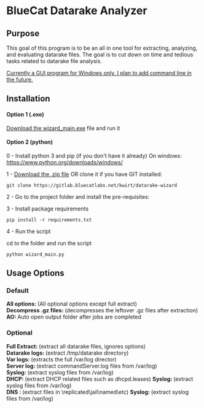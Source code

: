 # BlueCat Datarake Analyzer

## Purpose

This goal of this program is to be an all in one tool for extracting, analyzing, and evaluating datarake files.
The goal is to cut down on time and tedious tasks related to datarake file analysis.

<ins>Currently a GUI program for Windows only. I plan to add command line in the future.</ins>

## Installation

#### Option 1 (.exe)
<a href="https://gitlab.bluecatlabs.net/kwirt/datarake-wizard/-/raw/main/wizard_main.exe?inline=false">Download the wizard_main.exe</a> file and run it

#### Option 2 (python)

0 - Install python 3 and pip (if you don't have it already)
On windows: https://www.python.org/downloads/windows/

1 - <a href="https://gitlab.bluecatlabs.net/kwirt/datarake-wizard/-/archive/main/datarake-wizard-main.zip">Download the .zip file</a> OR clone it if you have GIT installed:
```
git clone https://gitlab.bluecatlabs.net/kwirt/datarake-wizard
```
2 - Go to the project folder and install the pre-requisites:

3 - Install package requirements
```
pip install -r requirements.txt 
```

4 - Run the script

cd to the folder and run the script
```
python wizard_main.py 
```

## Usage Options
### Default
<strong>All options: </strong> (All optional options except full extract) <br>
<strong>Decompress .gz files: </strong>(decompresses the leftover .gz files after extraction) <br>
<strong>AO: </strong>Auto open output folder after jobs are completed

### Optional
<strong>Full Extract: </strong>(extract all datarake files, ignores options)  <br> 
<strong>Datarake logs: </strong>(extract /tmp/datarake directory)   <br>
<strong>Var logs: </strong>(extracts the full /var/log director) <br>
<strong>Server log: </strong>(extract commandServer.log files from /var/log) <br>
<strong>Syslog: </strong> (extract syslog files from /var/log)  <br>
<strong>DHCP: </strong>(extract DHCP related files such as dhcpd.leases) <strong>Syslog: </strong> (extract syslog files from /var/log)  <br>
<strong>DNS : </strong>(extract files in \replicated\jail\named\etc) <strong>Syslog: </strong> (extract syslog files from /var/log)  <br>
